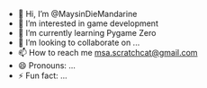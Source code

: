 - 👋 Hi, I’m @MaysinDieMandarine
- 👀 I’m interested in game development
- 🌱 I’m currently learning Pygame Zero
- 💞️ I’m looking to collaborate on ...
- 📫 How to reach me msa.scratchcat@gmail.com
- 😄 Pronouns: ...
- ⚡ Fun fact: ...

<!---
MaysinDieMandarine/MaysinDieMandarine is a ✨ special ✨ repository because its `README.md` (this file) appears on your GitHub profile.
You can click the Preview link to take a look at your changes.
--->
